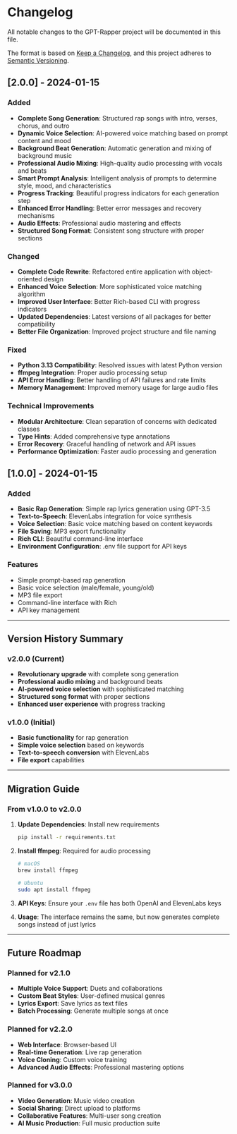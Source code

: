 # Changelog

All notable changes to the GPT-Rapper project will be documented in this file.

The format is based on [Keep a Changelog](https://keepachangelog.com/en/1.0.0/),
and this project adheres to [Semantic Versioning](https://semver.org/spec/v2.0.0.html).

## [2.0.0] - 2024-01-15

### Added
- **Complete Song Generation**: Structured rap songs with intro, verses, chorus, and outro
- **Dynamic Voice Selection**: AI-powered voice matching based on prompt content and mood
- **Background Beat Generation**: Automatic generation and mixing of background music
- **Professional Audio Mixing**: High-quality audio processing with vocals and beats
- **Smart Prompt Analysis**: Intelligent analysis of prompts to determine style, mood, and characteristics
- **Progress Tracking**: Beautiful progress indicators for each generation step
- **Enhanced Error Handling**: Better error messages and recovery mechanisms
- **Audio Effects**: Professional audio mastering and effects
- **Structured Song Format**: Consistent song structure with proper sections

### Changed
- **Complete Code Rewrite**: Refactored entire application with object-oriented design
- **Enhanced Voice Selection**: More sophisticated voice matching algorithm
- **Improved User Interface**: Better Rich-based CLI with progress indicators
- **Updated Dependencies**: Latest versions of all packages for better compatibility
- **Better File Organization**: Improved project structure and file naming

### Fixed
- **Python 3.13 Compatibility**: Resolved issues with latest Python version
- **ffmpeg Integration**: Proper audio processing setup
- **API Error Handling**: Better handling of API failures and rate limits
- **Memory Management**: Improved memory usage for large audio files

### Technical Improvements
- **Modular Architecture**: Clean separation of concerns with dedicated classes
- **Type Hints**: Added comprehensive type annotations
- **Error Recovery**: Graceful handling of network and API issues
- **Performance Optimization**: Faster audio processing and generation

## [1.0.0] - 2024-01-15

### Added
- **Basic Rap Generation**: Simple rap lyrics generation using GPT-3.5
- **Text-to-Speech**: ElevenLabs integration for voice synthesis
- **Voice Selection**: Basic voice matching based on content keywords
- **File Saving**: MP3 export functionality
- **Rich CLI**: Beautiful command-line interface
- **Environment Configuration**: .env file support for API keys

### Features
- Simple prompt-based rap generation
- Basic voice selection (male/female, young/old)
- MP3 file export
- Command-line interface with Rich
- API key management

---

## Version History Summary

### v2.0.0 (Current)
- **Revolutionary upgrade** with complete song generation
- **Professional audio mixing** and background beats
- **AI-powered voice selection** with sophisticated matching
- **Structured song format** with proper sections
- **Enhanced user experience** with progress tracking

### v1.0.0 (Initial)
- **Basic functionality** for rap generation
- **Simple voice selection** based on keywords
- **Text-to-speech conversion** with ElevenLabs
- **File export** capabilities

---

## Migration Guide

### From v1.0.0 to v2.0.0

1. **Update Dependencies**: Install new requirements
   ```bash
   pip install -r requirements.txt
   ```

2. **Install ffmpeg**: Required for audio processing
   ```bash
   # macOS
   brew install ffmpeg
   
   # Ubuntu
   sudo apt install ffmpeg
   ```

3. **API Keys**: Ensure your `.env` file has both OpenAI and ElevenLabs keys

4. **Usage**: The interface remains the same, but now generates complete songs instead of just lyrics

---

## Future Roadmap

### Planned for v2.1.0
- **Multiple Voice Support**: Duets and collaborations
- **Custom Beat Styles**: User-defined musical genres
- **Lyrics Export**: Save lyrics as text files
- **Batch Processing**: Generate multiple songs at once

### Planned for v2.2.0
- **Web Interface**: Browser-based UI
- **Real-time Generation**: Live rap generation
- **Voice Cloning**: Custom voice training
- **Advanced Audio Effects**: Professional mastering options

### Planned for v3.0.0
- **Video Generation**: Music video creation
- **Social Sharing**: Direct upload to platforms
- **Collaborative Features**: Multi-user song creation
- **AI Music Production**: Full music production suite 